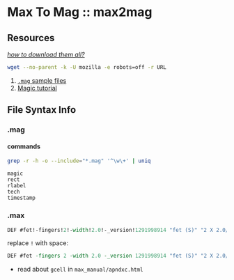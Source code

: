 # Max To Mag :: max2mag

## Resources
[_how to download them all?_](https://www.tupp.me/2014/06/how-to-crawl-website-with-linux-wget.html)

```bash
wget --no-parent -k -U mozilla -e robots=off -r URL
```

1. [`.mag` sample files](http://www.ece.sunysb.edu/~psun/ese355/scmoscell/index.htm) 
2. [Magic tutorial](http://opencircuitdesign.com/magic/tutorials/)

## File Syntax Info
### .mag
#### commands
```bash
grep -r -h -o --include="*.mag" '^\w\+' | uniq  
```
```
magic
rect
rlabel
tech
timestamp
```

### .max
```tcl
DEF #fet!-fingers!2!-width!2.0!-_version!1291998914 "fet (S)" "2 X 2.0/0.18"
```

replace `!` with space:
```tcl
DEF #fet -fingers 2 -width 2.0 -_version 1291998914 "fet (S)" "2 X 2.0/0.18"
```

- read about `gcell` in `max_manual/apndxc.html`